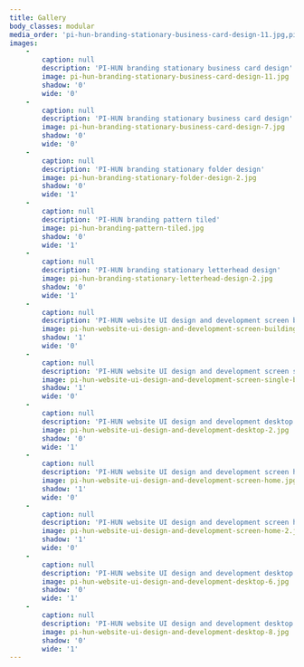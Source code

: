 ```yaml
---
title: Gallery
body_classes: modular
media_order: 'pi-hun-branding-stationary-business-card-design-11.jpg,pi-hun-branding-stationary-business-card-design-7.jpg,pi-hun-branding-stationary-folder-design-2.jpg,pi-hun-branding-pattern-tiled.jpg,pi-hun-branding-stationary-letterhead-design-2.jpg,pi-hun-website-ui-design-and-development-screen-buildings.jpg,pi-hun-website-ui-design-and-development-screen-single-building-crop.jpg,pi-hun-website-ui-design-and-development-desktop-2.jpg,pi-hun-website-ui-design-and-development-screen-home.jpg,pi-hun-website-ui-design-and-development-screen-home-2.jpg,pi-hun-website-ui-design-and-development-desktop-6.jpg,pi-hun-website-ui-design-and-development-desktop-8.jpg'
images:
    -
        caption: null
        description: 'PI-HUN branding stationary business card design'
        image: pi-hun-branding-stationary-business-card-design-11.jpg
        shadow: '0'
        wide: '0'
    -
        caption: null
        description: 'PI-HUN branding stationary business card design'
        image: pi-hun-branding-stationary-business-card-design-7.jpg
        shadow: '0'
        wide: '0'
    -
        caption: null
        description: 'PI-HUN branding stationary folder design'
        image: pi-hun-branding-stationary-folder-design-2.jpg
        shadow: '0'
        wide: '1'
    -
        caption: null
        description: 'PI-HUN branding pattern tiled'
        image: pi-hun-branding-pattern-tiled.jpg
        shadow: '0'
        wide: '1'
    -
        caption: null
        description: 'PI-HUN branding stationary letterhead design'
        image: pi-hun-branding-stationary-letterhead-design-2.jpg
        shadow: '0'
        wide: '1'
    -
        caption: null
        description: 'PI-HUN website UI design and development screen buildings'
        image: pi-hun-website-ui-design-and-development-screen-buildings.jpg
        shadow: '1'
        wide: '0'
    -
        caption: null
        description: 'PI-HUN website UI design and development screen single building'
        image: pi-hun-website-ui-design-and-development-screen-single-building-crop.jpg
        shadow: '1'
        wide: '0'
    -
        caption: null
        description: 'PI-HUN website UI design and development desktop about'
        image: pi-hun-website-ui-design-and-development-desktop-2.jpg
        shadow: '0'
        wide: '1'
    -
        caption: null
        description: 'PI-HUN website UI design and development screen home'
        image: pi-hun-website-ui-design-and-development-screen-home.jpg
        shadow: '1'
        wide: '0'
    -
        caption: null
        description: 'PI-HUN website UI design and development screen home colour'
        image: pi-hun-website-ui-design-and-development-screen-home-2.jpg
        shadow: '1'
        wide: '0'
    -
        caption: null
        description: 'PI-HUN website UI design and development desktop single building'
        image: pi-hun-website-ui-design-and-development-desktop-6.jpg
        shadow: '0'
        wide: '1'
    -
        caption: null
        description: 'PI-HUN website UI design and development desktop single building 2'
        image: pi-hun-website-ui-design-and-development-desktop-8.jpg
        shadow: '0'
        wide: '1'
---
```


